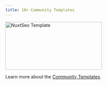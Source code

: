 ```yaml
---
title: 10+ Community Templates
---
```


<img class="rounded-lg shadow-lg" width="300" height="150" style="aspect-ratio: 2 / 1;" src="/__og-image__/image/og.png?component=NuxtSeo&title=This+is+the+NuxtSeo+template" alt="NuxtSeo Template" />

Learn more about the [Community Templates](/docs/og-image/guides/community-templates).
